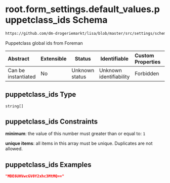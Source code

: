 # root.form_settings.default_values.puppetclass_ids Schema

```txt
https://github.com/dm-drogeriemarkt/lisa/blob/master/src/settings/schema.json#/properties/form_settings/properties/default_values/properties/puppetclass_ids
```

Puppetclass global ids from Foreman


| Abstract            | Extensible | Status         | Identifiable            | Custom Properties | Additional Properties | Access Restrictions | Defined In                                                                               |
| :------------------ | ---------- | -------------- | ----------------------- | :---------------- | --------------------- | ------------------- | ---------------------------------------------------------------------------------------- |
| Can be instantiated | No         | Unknown status | Unknown identifiability | Forbidden         | Allowed               | none                | [settings.schema.json\*](../../src/settings/settings.schema.json "open original schema") |

## puppetclass_ids Type

`string[]`

## puppetclass_ids Constraints

**minimum**: the value of this number must greater than or equal to: `1`

**unique items**: all items in this array must be unique. Duplicates are not allowed.

## puppetclass_ids Examples

```json
"MDE6UHVwcGV0Y2xhc3MtMQ=="
```
